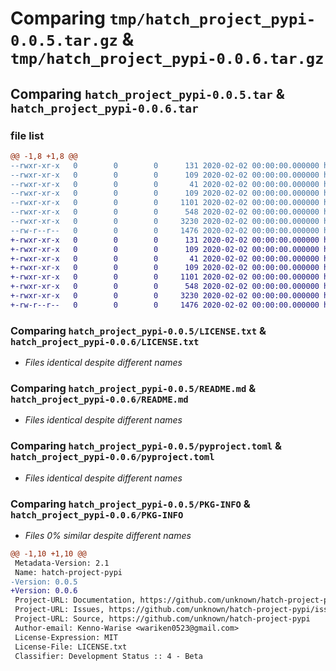 # Comparing `tmp/hatch_project_pypi-0.0.5.tar.gz` & `tmp/hatch_project_pypi-0.0.6.tar.gz`

## Comparing `hatch_project_pypi-0.0.5.tar` & `hatch_project_pypi-0.0.6.tar`

### file list

```diff
@@ -1,8 +1,8 @@
--rwxr-xr-x   0        0        0      131 2020-02-02 00:00:00.000000 hatch_project_pypi-0.0.5/src/hatch_project_pypi/__about__.py
--rwxr-xr-x   0        0        0      109 2020-02-02 00:00:00.000000 hatch_project_pypi-0.0.5/src/hatch_project_pypi/__init__.py
--rwxr-xr-x   0        0        0       41 2020-02-02 00:00:00.000000 hatch_project_pypi-0.0.5/src/hatch_project_pypi/hello.py
--rwxr-xr-x   0        0        0      109 2020-02-02 00:00:00.000000 hatch_project_pypi-0.0.5/tests/__init__.py
--rwxr-xr-x   0        0        0     1101 2020-02-02 00:00:00.000000 hatch_project_pypi-0.0.5/LICENSE.txt
--rwxr-xr-x   0        0        0      548 2020-02-02 00:00:00.000000 hatch_project_pypi-0.0.5/README.md
--rwxr-xr-x   0        0        0     3230 2020-02-02 00:00:00.000000 hatch_project_pypi-0.0.5/pyproject.toml
--rw-r--r--   0        0        0     1476 2020-02-02 00:00:00.000000 hatch_project_pypi-0.0.5/PKG-INFO
+-rwxr-xr-x   0        0        0      131 2020-02-02 00:00:00.000000 hatch_project_pypi-0.0.6/src/hatch_project_pypi/__about__.py
+-rwxr-xr-x   0        0        0      109 2020-02-02 00:00:00.000000 hatch_project_pypi-0.0.6/src/hatch_project_pypi/__init__.py
+-rwxr-xr-x   0        0        0       41 2020-02-02 00:00:00.000000 hatch_project_pypi-0.0.6/src/hatch_project_pypi/hello.py
+-rwxr-xr-x   0        0        0      109 2020-02-02 00:00:00.000000 hatch_project_pypi-0.0.6/tests/__init__.py
+-rwxr-xr-x   0        0        0     1101 2020-02-02 00:00:00.000000 hatch_project_pypi-0.0.6/LICENSE.txt
+-rwxr-xr-x   0        0        0      548 2020-02-02 00:00:00.000000 hatch_project_pypi-0.0.6/README.md
+-rwxr-xr-x   0        0        0     3230 2020-02-02 00:00:00.000000 hatch_project_pypi-0.0.6/pyproject.toml
+-rw-r--r--   0        0        0     1476 2020-02-02 00:00:00.000000 hatch_project_pypi-0.0.6/PKG-INFO
```

### Comparing `hatch_project_pypi-0.0.5/LICENSE.txt` & `hatch_project_pypi-0.0.6/LICENSE.txt`

 * *Files identical despite different names*

### Comparing `hatch_project_pypi-0.0.5/README.md` & `hatch_project_pypi-0.0.6/README.md`

 * *Files identical despite different names*

### Comparing `hatch_project_pypi-0.0.5/pyproject.toml` & `hatch_project_pypi-0.0.6/pyproject.toml`

 * *Files identical despite different names*

### Comparing `hatch_project_pypi-0.0.5/PKG-INFO` & `hatch_project_pypi-0.0.6/PKG-INFO`

 * *Files 0% similar despite different names*

```diff
@@ -1,10 +1,10 @@
 Metadata-Version: 2.1
 Name: hatch-project-pypi
-Version: 0.0.5
+Version: 0.0.6
 Project-URL: Documentation, https://github.com/unknown/hatch-project-pypi#readme
 Project-URL: Issues, https://github.com/unknown/hatch-project-pypi/issues
 Project-URL: Source, https://github.com/unknown/hatch-project-pypi
 Author-email: Kenno-Warise <wariken0523@gmail.com>
 License-Expression: MIT
 License-File: LICENSE.txt
 Classifier: Development Status :: 4 - Beta
```

